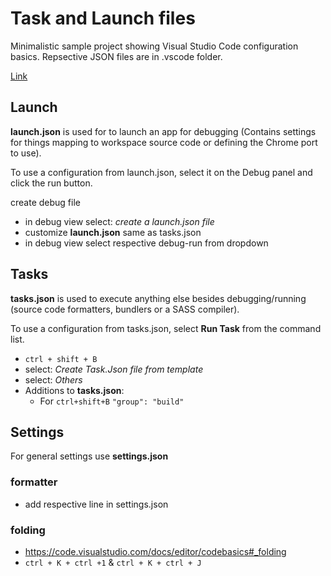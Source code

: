 # Task and Launch files

Minimalistic sample project showing Visual Studio Code configuration basics. Repsective JSON files are in .vscode folder.

[Link](https://www.udemy.com/course/einfuhrung-in-visual-studio-code/learn/lecture/27149020#overview)

## Launch

**launch.json** is used for to launch an app for debugging (Contains settings for things mapping to  workspace source code or defining the Chrome port to use).

To use a configuration from launch.json,  select it on the Debug panel and click the run button.

create debug file

- in debug view select: _create a launch.json file_
- customize **launch.json** same as tasks.json
- in debug view select respective debug-run from dropdown

## Tasks

**tasks.json** is used to execute anything else besides debugging/running (source code formatters, bundlers or a SASS compiler).

To use a configuration from tasks.json, select **Run Task** from the command list.

- `ctrl + shift + B`
- select: _Create Task.Json file from template_
- select: _Others_
- Additions to **tasks.json**:
  - For `ctrl+shift+B` `"group": "build"`

## Settings

For general settings use **settings.json**

### formatter

- add respective line in settings.json

### folding

- <https://code.visualstudio.com/docs/editor/codebasics#_folding>
- `ctrl + K + ctrl +1` & `ctrl + K + ctrl + J`
